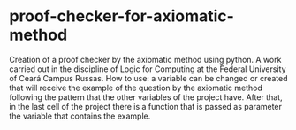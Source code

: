 # proof-checker-for-axiomatic-method
Creation of a proof checker by the axiomatic method using python.
A work carried out in the discipline of Logic for Computing at the Federal University of Ceará Campus Russas.
How to use: a variable can be changed or created that will receive the example of the question by the axiomatic method following the pattern that the other variables of the project have. After that, in the last cell of the project there is a function that is passed as parameter the variable that contains the example.
